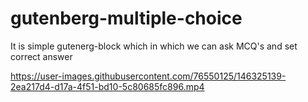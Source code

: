 ﻿# gutenberg-multiple-choice
It is simple gutenerg-block which in which we can ask MCQ's and set correct answer

https://user-images.githubusercontent.com/76550125/146325139-2ea217d4-d17a-4f51-bd10-5c80685fc896.mp4

